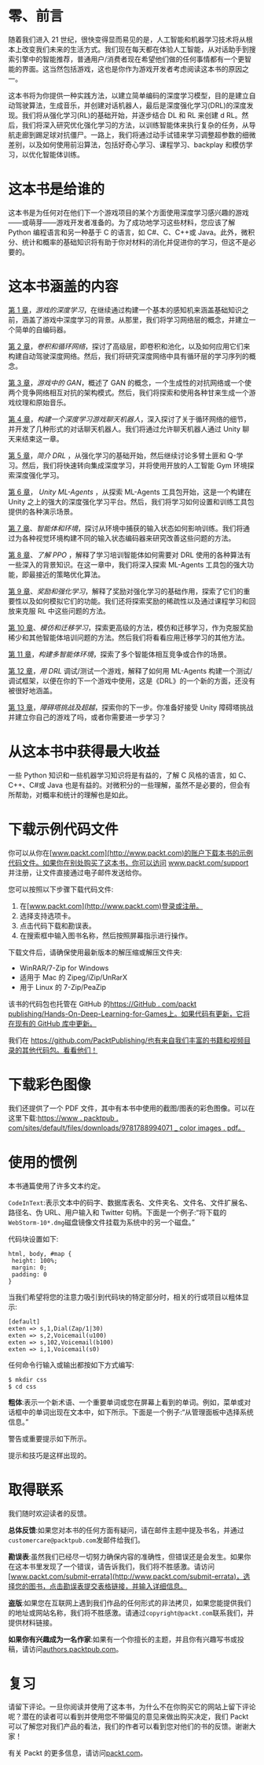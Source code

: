 

# 零、前言

随着我们进入 21 世纪，很快变得显而易见的是，人工智能和机器学习技术将从根本上改变我们未来的生活方式。我们现在每天都在体验人工智能，从对话助手到搜索引擎中的智能推荐，普通用户/消费者现在希望他们做的任何事情都有一个更智能的界面。这当然包括游戏，这也是你作为游戏开发者考虑阅读这本书的原因之一。

这本书将为你提供一种实践方法，以建立简单编码的深度学习模型，目的是建立自动驾驶算法，生成音乐，并创建对话机器人，最后是深度强化学习(DRL)的深度发现。我们将从强化学习(RL)的基础开始，并逐步结合 DL 和 RL 来创建 d RL。然后，我们将深入研究优化强化学习的方法，以训练智能体来执行复杂的任务，从导航走廊到踢足球对抗僵尸。一路上，我们将通过动手试错来学习调整超参数的细微差别，以及如何使用前沿算法，包括好奇心学习、课程学习、backplay 和模仿学习，以优化智能体训练。



# 这本书是给谁的

这本书是为任何对在他们下一个游戏项目的某个方面使用深度学习感兴趣的游戏——或萌芽——游戏开发者准备的。为了成功地学习这些材料，您应该了解 Python 编程语言和另一种基于 C 的语言，如 C#、C、C++或 Java。此外，微积分、统计和概率的基础知识将有助于你对材料的消化并促进你的学习，但这不是必要的。



# 这本书涵盖的内容

[第 1 章](108dd4cb-0332-4f3b-963b-fbfb49f2c8f0.xhtml)，*游戏的深度学习*，在继续通过构建一个基本的感知机来涵盖基础知识之前，涵盖了游戏中深度学习的背景。从那里，我们将学习网络层的概念，并建立一个简单的自编码器。

[第 2 章](391f7c79-537a-4c1d-bb92-e517097cd4d8.xhtml)，*卷积和循环网络*，探讨了高级层，即卷积和池化，以及如何应用它们来构建自动驾驶深度网络。然后，我们将研究深度网络中具有循环层的学习序列的概念。

[第 3 章](cb51d15b-9855-47e2-8e45-f74a115ebfa8.xhtml)，*游戏中的 GAN*，概述了 GAN 的概念，一个生成性的对抗网络或一个使两个竞争网络相互对抗的架构模式。然后，我们将探索和使用各种甘来生成一个游戏纹理和原始音乐。

[第 4 章](a8e699ff-c668-4601-842d-4c6e06c47a61.xhtml)，*构建一个深度学习游戏聊天机器人*，深入探讨了关于循环网络的细节，并开发了几种形式的对话聊天机器人。我们将通过允许聊天机器人通过 Unity 聊天来结束这一章。

[第 5 章](6ca7a117-1a8c-49f9-89c0-ee2f2a1e8baf.xhtml)，*简介 DRL* ，从强化学习的基础开始，然后继续讨论多臂土匪和 Q-学习。然后，我们将快速转向集成深度学习，并将使用开放的人工智能 Gym 环境探索深度强化学习。

[第 6 章](b422aff5-b743-4696-ba80-e0a222ea5b4d.xhtml)， *Unity ML-Agents* ，从探索 ML-Agents 工具包开始，这是一个构建在 Unity 之上的强大的深度强化学习平台。然后，我们将学习如何设置和训练工具包提供的各种演示场景。

[第 7 章](9b7b6ff8-8daa-42bd-a80f-a7379c37c011.xhtml)、*智能体和环境*，探讨从环境中捕获的输入状态如何影响训练。我们将通过为各种视觉环境构建不同的输入状态编码器来研究改善这些问题的方法。

[第 8 章](1393797c-79cd-46c3-8e43-a09a7750fc92.xhtml)、*了解 PPO* ，解释了学习培训智能体如何需要对 DRL 使用的各种算法有一些深入的背景知识。在这一章中，我们将深入探索 ML-Agents 工具包的强大功能，即最接近的策略优化算法。

[第 9 章](ae184eca-6c9d-456e-a72b-85274ddcc10c.xhtml)、*奖励和强化学习*，解释了奖励对强化学习的基础作用，探索了它们的重要性以及如何模拟它们的功能。我们还将探索奖励的稀疏性以及通过课程学习和回放来克服 RL 中这些问题的方法。

[第 10 章](1525f2f4-b9e1-4b7f-ac40-33e801c668ed.xhtml)、*模仿和迁移学习*，探索更高级的方法，模仿和迁移学习，作为克服奖励稀少和其他智能体培训问题的方法。然后我们将看看应用迁移学习的其他方法。

[第 11 章](15e7adeb-8b67-4b93-81d4-5f129772cd97.xhtml)，*构建多智能体环境*，探索了多个智能体相互竞争或合作的场景。

[第 12 章](323523c2-82f9-48c4-b1b5-35d417f90558.xhtml)，*用 DRL* 调试/测试一个游戏，解释了如何用 ML-Agents 构建一个测试/调试框架，以便在你的下一个游戏中使用，这是《DRL》的一个新的方面，还没有被很好地涵盖。

[第 13 章](144a9c95-e3b8-4e82-9f72-51b1b9a3757f.xhtml)，*障碍塔挑战及超越*，探索你的下一步。你准备好接受 Unity 障碍塔挑战并建立你自己的游戏了吗，或者你需要进一步学习？



# 从这本书中获得最大收益

一些 Python 知识和一些机器学习知识将是有益的，了解 C 风格的语言，如 C、C++、C#或 Java 也是有益的。对微积分的一些理解，虽然不是必要的，但会有所帮助，对概率和统计的理解也是如此。



# 下载示例代码文件

你可以从你在[www.packt.com](http://www.packt.com)的账户下载本书的示例代码文件。如果你在别处购买了这本书，你可以访问 www.packt.com/support 并注册，让文件直接通过电子邮件发送给你。

您可以按照以下步骤下载代码文件:

1.  在[www.packt.com](http://www.packt.com)登录或注册。
2.  选择支持选项卡。
3.  点击代码下载和勘误表。
4.  在搜索框中输入图书名称，然后按照屏幕指示进行操作。

下载文件后，请确保使用最新版本的解压缩或解压文件夹:

*   WinRAR/7-Zip for Windows
*   适用于 Mac 的 Zipeg/iZip/UnRarX
*   用于 Linux 的 7-Zip/PeaZip

该书的代码包也托管在 GitHub 的[https://GitHub . com/packt publishing/Hands-On-Deep-Learning-for-Games](https://github.com/PacktPublishing/Hands-On-Deep-Learning-for-Games)[上。如果代码有更新，它将在现有的 GitHub 库中更新。](https://github.com/PacktPublishing/Hands-On-Deep-Learning-for-Games)

我们在 https://github.com/PacktPublishing/也有来自我们丰富的书籍和视频目录的其他代码包。看看他们！



# 下载彩色图像

我们还提供了一个 PDF 文件，其中有本书中使用的截图/图表的彩色图像。可以在这里下载:[https://www . packtpub . com/sites/default/files/downloads/9781788994071 _ color images . pdf](https://www.packtpub.com/sites/default/files/downloads/9781788994071_ColorImages.pdf)[。](https://www.packtpub.com/sites/default/files/downloads/9781788994071_ColorImages.pdf)



# 使用的惯例

本书通篇使用了许多文本约定。

`CodeInText`:表示文本中的码字、数据库表名、文件夹名、文件名、文件扩展名、路径名、伪 URL、用户输入和 Twitter 句柄。下面是一个例子:“将下载的`WebStorm-10*.dmg`磁盘镜像文件挂载为系统中的另一个磁盘。”

代码块设置如下:

```
html, body, #map {
 height: 100%; 
 margin: 0;
 padding: 0
}
```

当我们希望将您的注意力吸引到代码块的特定部分时，相关的行或项目以粗体显示:

```
[default]
exten => s,1,Dial(Zap/1|30)
exten => s,2,Voicemail(u100)
exten => s,102,Voicemail(b100)
exten => i,1,Voicemail(s0)
```

任何命令行输入或输出都按如下方式编写:

```
$ mkdir css
$ cd css
```

**粗体**:表示一个新术语、一个重要单词或您在屏幕上看到的单词。例如，菜单或对话框中的单词出现在文本中，如下所示。下面是一个例子:“从管理面板中选择系统信息。”

警告或重要提示如下所示。

提示和技巧是这样出现的。



# 取得联系

我们随时欢迎读者的反馈。

**总体反馈**:如果您对本书的任何方面有疑问，请在邮件主题中提及书名，并通过`customercare@packtpub.com`发邮件给我们。

**勘误表**:虽然我们已经尽一切努力确保内容的准确性，但错误还是会发生。如果你在这本书里发现了一个错误，请告诉我们，我们将不胜感激。请访问[www.packt.com/submit-errata](http://www.packt.com/submit-errata)，选择您的图书，点击勘误表提交表格链接，并输入详细信息。

**盗版**:如果您在互联网上遇到我们作品的任何形式的非法拷贝，如果您能提供我们的地址或网站名称，我们将不胜感激。请通过`copyright@packt.com`联系我们，并提供材料链接。

**如果你有兴趣成为一名作家**:如果有一个你擅长的主题，并且你有兴趣写书或投稿，请访问[authors.packtpub.com](http://authors.packtpub.com/)。



# 复习

请留下评论。一旦你阅读并使用了这本书，为什么不在你购买它的网站上留下评论呢？潜在的读者可以看到并使用您不带偏见的意见来做出购买决定，我们 Packt 可以了解您对我们产品的看法，我们的作者可以看到您对他们的书的反馈。谢谢大家！

有关 Packt 的更多信息，请访问[packt.com](http://www.packt.com/)。